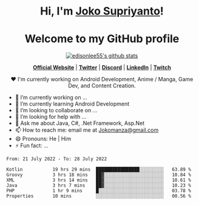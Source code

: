 <h1 align="center">Hi, I'm <a href="https://www.google.com">Joko Supriyanto</a>!</h1>
<h1 align="center">Welcome to my GitHub profile</h1>

<p align="center">
  <a href="https://github.com/jokomanza"><img src="https://github-readme-stats.vercel.app/api?username=jokomanza&hide_border=true&show_icons=true" alt="edisonlee55's github stats"></a>
</p>

<p align="center">
  <strong><a href="https://www.google.com">Official Website</a></strong> |
  <strong><a href="https://twitter.com/jokomanza">Twitter</a></strong> |
  <strong><a href="https://discord.gg/nYXzaUS">Discord</a></strong> |
  <strong><a href="https://www.linkedin.com/in/jokomanza">LinkedIn</a></strong> |
  <strong><a href="https://www.twitch.tv/jokomanza">Twitch</a></strong>
</p>

<p align="center">❤ I'm currently working on Android Development, Anime / Manga, Game Dev, and Content Creation.</p>

- 🔭 I’m currently working on ...
- 🌱 I’m currently learning Android Development
- 👯 I’m looking to collaborate on ...
- 🤔 I’m looking for help with ...
- 💬 Ask me about Java, C#, .Net Framework, Asp.Net
- 📫 How to reach me: email me at Jokomanza@gmail.com
- 😄 Pronouns: He | Him
- ⚡ Fun fact: ...

<!--START_SECTION:waka-->

```text
From: 21 July 2022 - To: 28 July 2022

Kotlin           19 hrs 29 mins  ████████████████░░░░░░░░░   63.89 %
Groovy           3 hrs 18 mins   ██▓░░░░░░░░░░░░░░░░░░░░░░   10.84 %
XML              3 hrs 14 mins   ██▓░░░░░░░░░░░░░░░░░░░░░░   10.61 %
Java             3 hrs 7 mins    ██▓░░░░░░░░░░░░░░░░░░░░░░   10.23 %
PHP              1 hr 9 mins     █░░░░░░░░░░░░░░░░░░░░░░░░   03.78 %
Properties       10 mins         ░░░░░░░░░░░░░░░░░░░░░░░░░   00.56 %
```

<!--END_SECTION:waka-->
